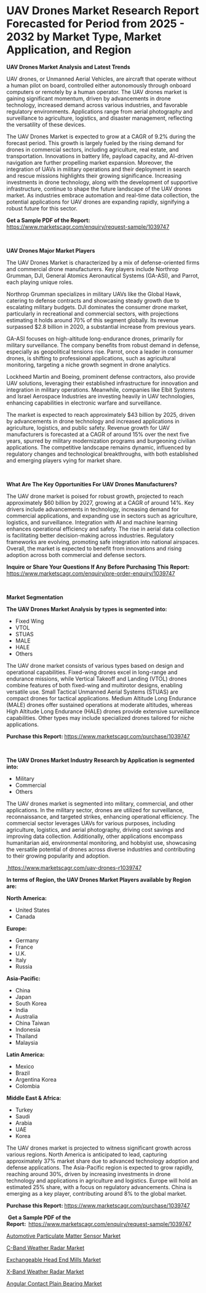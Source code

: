 <p><h1>UAV Drones Market Research Report Forecasted for Period from 2025 -  2032 by Market Type, Market Application, and Region</h1></p><p><strong>UAV Drones Market Analysis and Latest Trends</strong></p>
<p><p>UAV drones, or Unmanned Aerial Vehicles, are aircraft that operate without a human pilot on board, controlled either autonomously through onboard computers or remotely by a human operator. The UAV drones market is gaining significant momentum, driven by advancements in drone technology, increased demand across various industries, and favorable regulatory environments. Applications range from aerial photography and surveillance to agriculture, logistics, and disaster management, reflecting the versatility of these devices.</p><p>The UAV Drones Market is expected to grow at a CAGR of 9.2% during the forecast period. This growth is largely fueled by the rising demand for drones in commercial sectors, including agriculture, real estate, and transportation. Innovations in battery life, payload capacity, and AI-driven navigation are further propelling market expansion. Moreover, the integration of UAVs in military operations and their deployment in search and rescue missions highlights their growing significance. Increasing investments in drone technology, along with the development of supportive infrastructure, continue to shape the future landscape of the UAV drones market. As industries embrace automation and real-time data collection, the potential applications for UAV drones are expanding rapidly, signifying a robust future for this sector.</p></p>
<p><strong>Get a Sample PDF of the Report:&nbsp;</strong> <a href="https://www.marketscagr.com/enquiry/request-sample/1039747?utm_campaign=2110&utm_medium=2&utm_source=Github&utm_content=ia&utm_term=28022025&utm_id=uav-drones">https://www.marketscagr.com/enquiry/request-sample/1039747</a></p>
<p>&nbsp;</p>
<p><strong>UAV Drones Major Market Players</strong></p>
<p><p>The UAV Drones Market is characterized by a mix of defense-oriented firms and commercial drone manufacturers. Key players include Northrop Grumman, DJI, General Atomics Aeronautical Systems (GA-ASI), and Parrot, each playing unique roles.</p><p>Northrop Grumman specializes in military UAVs like the Global Hawk, catering to defense contracts and showcasing steady growth due to escalating military budgets. DJI dominates the consumer drone market, particularly in recreational and commercial sectors, with projections estimating it holds around 70% of this segment globally. Its revenue surpassed $2.8 billion in 2020, a substantial increase from previous years.</p><p>GA-ASI focuses on high-altitude long-endurance drones, primarily for military surveillance. The company benefits from robust demand in defense, especially as geopolitical tensions rise. Parrot, once a leader in consumer drones, is shifting to professional applications, such as agricultural monitoring, targeting a niche growth segment in drone analytics.</p><p>Lockheed Martin and Boeing, prominent defense contractors, also provide UAV solutions, leveraging their established infrastructure for innovation and integration in military operations. Meanwhile, companies like Elbit Systems and Israel Aerospace Industries are investing heavily in UAV technologies, enhancing capabilities in electronic warfare and surveillance.</p><p>The market is expected to reach approximately $43 billion by 2025, driven by advancements in drone technology and increased applications in agriculture, logistics, and public safety. Revenue growth for UAV manufacturers is forecasted at a CAGR of around 15% over the next five years, spurred by military modernization programs and burgeoning civilian applications. The competitive landscape remains dynamic, influenced by regulatory changes and technological breakthroughs, with both established and emerging players vying for market share.</p></p>
<p>&nbsp;</p>
<p><strong>What Are The Key Opportunities For UAV Drones Manufacturers?</strong></p>
<p><p>The UAV drone market is poised for robust growth, projected to reach approximately $60 billion by 2027, growing at a CAGR of around 14%. Key drivers include advancements in technology, increasing demand for commercial applications, and expanding use in sectors such as agriculture, logistics, and surveillance. Integration with AI and machine learning enhances operational efficiency and safety. The rise in aerial data collection is facilitating better decision-making across industries. Regulatory frameworks are evolving, promoting safe integration into national airspaces. Overall, the market is expected to benefit from innovations and rising adoption across both commercial and defense sectors.</p></p>
<p><strong>Inquire or Share Your Questions If Any Before Purchasing This Report:</strong> <a href="https://www.marketscagr.com/enquiry/pre-order-enquiry/1039747?utm_campaign=2110&utm_medium=2&utm_source=Github&utm_content=ia&utm_term=28022025&utm_id=uav-drones">https://www.marketscagr.com/enquiry/pre-order-enquiry/1039747</a></p>
<p>&nbsp;</p>
<p><strong>Market Segmentation</strong></p>
<p><strong>The UAV Drones Market Analysis by types is segmented into:</strong></p>
<p><ul><li>Fixed Wing</li><li>VTOL</li><li>STUAS</li><li>MALE</li><li>HALE</li><li>Others</li></ul></p>
<p><p>The UAV drone market consists of various types based on design and operational capabilities. Fixed-wing drones excel in long-range and endurance missions, while Vertical Takeoff and Landing (VTOL) drones combine features of both fixed-wing and multirotor designs, enabling versatile use. Small Tactical Unmanned Aerial Systems (STUAS) are compact drones for tactical applications. Medium Altitude Long Endurance (MALE) drones offer sustained operations at moderate altitudes, whereas High Altitude Long Endurance (HALE) drones provide extensive surveillance capabilities. Other types may include specialized drones tailored for niche applications.</p></p>
<p><strong>Purchase this Report:&nbsp;</strong><a href="https://www.marketscagr.com/purchase/1039747?utm_campaign=2110&utm_medium=2&utm_source=Github&utm_content=ia&utm_term=28022025&utm_id=uav-drones">https://www.marketscagr.com/purchase/1039747</a></p>
<p>&nbsp;</p>
<p><strong>The UAV Drones Market Industry Research by Application is segmented into:</strong></p>
<p><ul><li>Military</li><li>Commercial</li><li>Others</li></ul></p>
<p><p>The UAV drones market is segmented into military, commercial, and other applications. In the military sector, drones are utilized for surveillance, reconnaissance, and targeted strikes, enhancing operational efficiency. The commercial sector leverages UAVs for various purposes, including agriculture, logistics, and aerial photography, driving cost savings and improving data collection. Additionally, other applications encompass humanitarian aid, environmental monitoring, and hobbyist use, showcasing the versatile potential of drones across diverse industries and contributing to their growing popularity and adoption.</p></p>
<p><a href="https://www.marketscagr.com/uav-drones-r1039747?utm_campaign=2110&utm_medium=2&utm_source=Github&utm_content=ia&utm_term=28022025&utm_id=uav-drones">&nbsp;https://www.marketscagr.com/uav-drones-r1039747</a></p>
<p><strong>In terms of Region, the UAV Drones Market Players available by Region are:</strong></p>
<p>
    <p> <strong> North America: </strong>
        <ul>
            <li>United States</li>
            <li>Canada</li>
        </ul>
        </p> 
    <p> <strong> Europe: </strong>
        <ul>
            <li>Germany</li>
            <li>France</li>
            <li>U.K.</li>
            <li>Italy</li>
            <li>Russia</li>
        </ul>
        </p> 
    <p> <strong> Asia-Pacific: </strong>
        <ul>
            <li>China</li>
            <li>Japan</li>
            <li>South Korea</li>
            <li>India</li>
            <li>Australia</li>
            <li>China Taiwan</li>
            <li>Indonesia</li>
            <li>Thailand</li>
            <li>Malaysia</li>
        </ul>
        </p> 
    <p> <strong> Latin America: </strong>
        <ul>
            <li>Mexico</li>
            <li>Brazil</li>
            <li>Argentina Korea</li>
            <li>Colombia</li>
        </ul>
        </p> 
    <p> <strong> Middle East & Africa: </strong>
        <ul>
            <li>Turkey</li>
            <li>Saudi</li>
            <li>Arabia</li>
            <li>UAE</li>
            <li>Korea</li>
        </ul>
    </p>
    </p>
<p><p>The UAV drones market is projected to witness significant growth across various regions. North America is anticipated to lead, capturing approximately 37% market share due to advanced technology adoption and defense applications. The Asia-Pacific region is expected to grow rapidly, reaching around 30%, driven by increasing investments in drone technology and applications in agriculture and logistics. Europe will hold an estimated 25% share, with a focus on regulatory advancements. China is emerging as a key player, contributing around 8% to the global market.</p></p>
<p><strong>Purchase this Report: </strong><a href="https://www.marketscagr.com/purchase/1039747?utm_campaign=2110&utm_medium=2&utm_source=Github&utm_content=ia&utm_term=28022025&utm_id=uav-drones">https://www.marketscagr.com/purchase/1039747</a></p>
<p>&nbsp;<strong>Get a Sample PDF of the Report:&nbsp;&nbsp;</strong><a href="https://www.marketscagr.com/enquiry/request-sample/1039747?utm_campaign=2110&utm_medium=2&utm_source=Github&utm_content=ia&utm_term=28022025&utm_id=uav-drones">https://www.marketscagr.com/enquiry/request-sample/1039747</a></p>
<p><strong></strong></p>
<p><p><a href="https://github.com/ariyilmelzar/Market-Research-Report-List-1/blob/main/automotive-particulate-matter-sensor-market.md?utm_campaign=2110&utm_medium=2&utm_source=Github&utm_content=ia&utm_term=28022025&utm_id=uav-drones">Automotive Particulate Matter Sensor Market</a></p><p><a href="https://github.com/tsiteymargat/Market-Research-Report-List-1/blob/main/c-band-weather-radar-market.md?utm_campaign=2110&utm_medium=2&utm_source=Github&utm_content=ia&utm_term=28022025&utm_id=uav-drones">C-Band Weather Radar Market</a></p><p><a href="https://github.com/duscarajlha/Market-Research-Report-List-1/blob/main/exchangeable-head-end-mills-market.md?utm_campaign=2110&utm_medium=2&utm_source=Github&utm_content=ia&utm_term=28022025&utm_id=uav-drones">Exchangeable Head End Mills Market</a></p><p><a href="https://github.com/joshuagarcia509/Market-Research-Report-List-1/blob/main/x-band-weather-radar-market.md?utm_campaign=2110&utm_medium=2&utm_source=Github&utm_content=ia&utm_term=28022025&utm_id=uav-drones">X-Band Weather Radar Market</a></p><p><a href="https://github.com/lillybosakoi/Market-Research-Report-List-1/blob/main/angular-contact-plain-bearing-market.md?utm_campaign=2110&utm_medium=2&utm_source=Github&utm_content=ia&utm_term=28022025&utm_id=uav-drones">Angular Contact Plain Bearing Market</a></p></p>